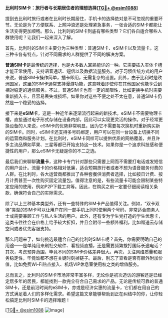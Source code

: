 **比利时SIM卡：旅行者与长期居住者的理想选择[[TG💪+ @esim1088](https://t.me/s/esim1088)]**

提到去比利时旅行或者在比利时长期居住，手机卡的选择绝对是不可忽视的重要环节。无论是为了方便联系、上网冲浪还是处理紧急事务，一张合适的SIM卡都能让生活变得更加顺畅。那么，比利时的SIM卡到底有哪些类型？它们各自适合哪些人群使用呢？让我们一起来深入了解。

首先，比利时的SIM卡主要分为三种类型：普通SIM卡、eSIM卡以及流量卡。这三种卡各有特点，针对不同需求的人群提供了不同的解决方案。

**普通SIM卡**是最传统的选择，也是大多数人耳熟能详的一种。它需要插入实体卡槽才能正常使用，支持语音通话、短信以及数据流量服务。对于习惯传统方式的用户来说，普通SIM卡操作简单，插卡即用，无需复杂的设置。此外，由于比利时是欧洲国家，这里的SIM卡通常支持漫游功能，这意味着即使你在其他国家也能享受到相对稳定的通信服务。不过，普通SIM卡也有一定的局限性，比如更换手机时需要重新插入卡，且容易丢失或损坏。如果你对这些不便之处不太在意，普通SIM卡仍然是一个稳妥的选择。

接下来是**eSIM卡**，这是一种近年来逐渐流行起来的新技术。eSIM卡不需要物理卡槽，直接通过电子形式存储在设备内部，因此可以实现更灵活的操作。对于经常更换设备的人来说，eSIM卡的优势非常明显，因为它不需要每次换机时重新购买新的SIM卡。同时，eSIM卡还支持多号码绑定，用户可以在同一台设备上切换不同的运营商和服务计划。在比利时，eSIM卡同样可以提供优质的网络覆盖，并且许多主流品牌如苹果、三星等都已开始支持这一技术。如果你是一个追求科技感和便捷性的用户，那么eSIM卡无疑是你的不二之选。

最后我们来聊聊**流量卡**，这种卡专门针对那些只需要上网而不需要打电话或发短信的用户设计。流量卡的价格相对低廉，适合短期旅行者或者不想为语音服务付费的人群。在比利时，各大运营商都推出了各种套餐供消费者选择，比如按日计费、按月计费甚至一次性购买固定流量包。值得注意的是，有些流量卡可能会限制某些特定应用的使用，例如P2P下载工具等。因此，在购买之前一定要仔细阅读相关条款，确保符合自己的实际需求。

除了以上三种基本类型外，还有一些特殊的SIM卡产品值得关注。例如，“双卡双待”类型的SIM卡可以让用户在同一部手机上同时使用两个号码，非常适合商务人士或需要兼顾工作与私人生活的用户。此外，还有专为学生党打造的学生优惠卡，这类卡往往会在价格上给予较大折扣，并且会附带一些额外福利，比如赠送云存储空间或者优先客服支持。

那么问题来了，如何挑选最适合自己的比利时SIM卡呢？首先，你需要明确自己的用途——是单纯用来刷社交软件、看视频直播，还是需要频繁拨打国际长途电话？其次，考虑预算范围，毕竟不同的SIM卡价格差异很大。再次，关注网络质量和服务稳定性，毕竟谁都不想在关键时刻掉链子。最后，别忘了查看是否有额外附加价值，比如免费Wi-Fi热点接入、机场VIP休息室使用权之类的增值服务。

总而言之，比利时的SIM卡市场非常丰富多样，无论你是初次造访的游客还是已经定居多年的居民，都能找到一款完全符合自己需求的产品。无论是传统可靠的普通SIM卡，还是前沿时尚的eSIM卡，亦或是经济实惠的流量卡，它们都在用自己的方式满足着人们的多样化需求。希望这篇文章能够帮助到正在纠结中的你，让你轻松搞定比利时SIM卡的选择难题！

[[TG💪+ @esim1088](https://t.me/s/esim1088) ![Image](https://i.postimg.cc/4NQfJmqS/Snipaste-2025-05-13-00-14-12.png)]